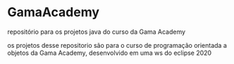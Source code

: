 # GamaAcademy
repositório para os projetos java do curso da Gama Academy

os projetos desse repositorio são para o curso de programação orientada a objetos da Gama Academy, desenvolvido em uma ws do eclipse 2020
